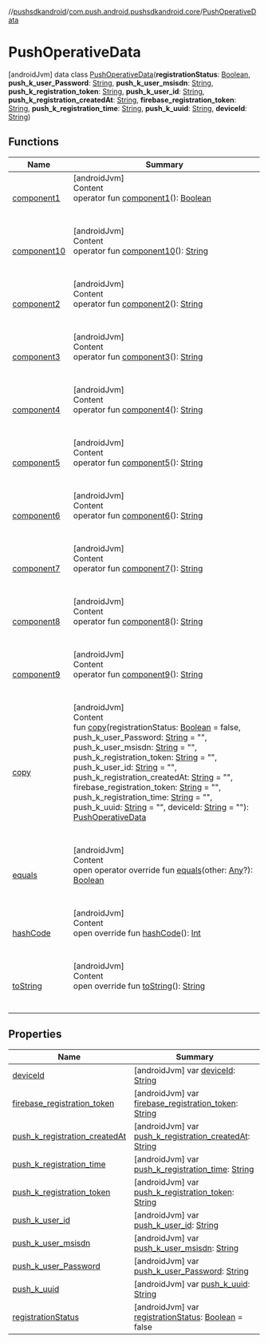 //[pushsdkandroid](../../index.md)/[com.push.android.pushsdkandroid.core](../index.md)/[PushOperativeData](index.md)



# PushOperativeData  
 [androidJvm] data class [PushOperativeData](index.md)(**registrationStatus**: [Boolean](https://kotlinlang.org/api/latest/jvm/stdlib/kotlin/-boolean/index.html), **push_k_user_Password**: [String](https://kotlinlang.org/api/latest/jvm/stdlib/kotlin/-string/index.html), **push_k_user_msisdn**: [String](https://kotlinlang.org/api/latest/jvm/stdlib/kotlin/-string/index.html), **push_k_registration_token**: [String](https://kotlinlang.org/api/latest/jvm/stdlib/kotlin/-string/index.html), **push_k_user_id**: [String](https://kotlinlang.org/api/latest/jvm/stdlib/kotlin/-string/index.html), **push_k_registration_createdAt**: [String](https://kotlinlang.org/api/latest/jvm/stdlib/kotlin/-string/index.html), **firebase_registration_token**: [String](https://kotlinlang.org/api/latest/jvm/stdlib/kotlin/-string/index.html), **push_k_registration_time**: [String](https://kotlinlang.org/api/latest/jvm/stdlib/kotlin/-string/index.html), **push_k_uuid**: [String](https://kotlinlang.org/api/latest/jvm/stdlib/kotlin/-string/index.html), **deviceId**: [String](https://kotlinlang.org/api/latest/jvm/stdlib/kotlin/-string/index.html))   


## Functions  
  
|  Name|  Summary| 
|---|---|
| <a name="com.push.android.pushsdkandroid.core/PushOperativeData/component1/#/PointingToDeclaration/"></a>[component1](component1.md)| <a name="com.push.android.pushsdkandroid.core/PushOperativeData/component1/#/PointingToDeclaration/"></a>[androidJvm]  <br>Content  <br>operator fun [component1](component1.md)(): [Boolean](https://kotlinlang.org/api/latest/jvm/stdlib/kotlin/-boolean/index.html)  <br><br><br>
| <a name="com.push.android.pushsdkandroid.core/PushOperativeData/component10/#/PointingToDeclaration/"></a>[component10](component10.md)| <a name="com.push.android.pushsdkandroid.core/PushOperativeData/component10/#/PointingToDeclaration/"></a>[androidJvm]  <br>Content  <br>operator fun [component10](component10.md)(): [String](https://kotlinlang.org/api/latest/jvm/stdlib/kotlin/-string/index.html)  <br><br><br>
| <a name="com.push.android.pushsdkandroid.core/PushOperativeData/component2/#/PointingToDeclaration/"></a>[component2](component2.md)| <a name="com.push.android.pushsdkandroid.core/PushOperativeData/component2/#/PointingToDeclaration/"></a>[androidJvm]  <br>Content  <br>operator fun [component2](component2.md)(): [String](https://kotlinlang.org/api/latest/jvm/stdlib/kotlin/-string/index.html)  <br><br><br>
| <a name="com.push.android.pushsdkandroid.core/PushOperativeData/component3/#/PointingToDeclaration/"></a>[component3](component3.md)| <a name="com.push.android.pushsdkandroid.core/PushOperativeData/component3/#/PointingToDeclaration/"></a>[androidJvm]  <br>Content  <br>operator fun [component3](component3.md)(): [String](https://kotlinlang.org/api/latest/jvm/stdlib/kotlin/-string/index.html)  <br><br><br>
| <a name="com.push.android.pushsdkandroid.core/PushOperativeData/component4/#/PointingToDeclaration/"></a>[component4](component4.md)| <a name="com.push.android.pushsdkandroid.core/PushOperativeData/component4/#/PointingToDeclaration/"></a>[androidJvm]  <br>Content  <br>operator fun [component4](component4.md)(): [String](https://kotlinlang.org/api/latest/jvm/stdlib/kotlin/-string/index.html)  <br><br><br>
| <a name="com.push.android.pushsdkandroid.core/PushOperativeData/component5/#/PointingToDeclaration/"></a>[component5](component5.md)| <a name="com.push.android.pushsdkandroid.core/PushOperativeData/component5/#/PointingToDeclaration/"></a>[androidJvm]  <br>Content  <br>operator fun [component5](component5.md)(): [String](https://kotlinlang.org/api/latest/jvm/stdlib/kotlin/-string/index.html)  <br><br><br>
| <a name="com.push.android.pushsdkandroid.core/PushOperativeData/component6/#/PointingToDeclaration/"></a>[component6](component6.md)| <a name="com.push.android.pushsdkandroid.core/PushOperativeData/component6/#/PointingToDeclaration/"></a>[androidJvm]  <br>Content  <br>operator fun [component6](component6.md)(): [String](https://kotlinlang.org/api/latest/jvm/stdlib/kotlin/-string/index.html)  <br><br><br>
| <a name="com.push.android.pushsdkandroid.core/PushOperativeData/component7/#/PointingToDeclaration/"></a>[component7](component7.md)| <a name="com.push.android.pushsdkandroid.core/PushOperativeData/component7/#/PointingToDeclaration/"></a>[androidJvm]  <br>Content  <br>operator fun [component7](component7.md)(): [String](https://kotlinlang.org/api/latest/jvm/stdlib/kotlin/-string/index.html)  <br><br><br>
| <a name="com.push.android.pushsdkandroid.core/PushOperativeData/component8/#/PointingToDeclaration/"></a>[component8](component8.md)| <a name="com.push.android.pushsdkandroid.core/PushOperativeData/component8/#/PointingToDeclaration/"></a>[androidJvm]  <br>Content  <br>operator fun [component8](component8.md)(): [String](https://kotlinlang.org/api/latest/jvm/stdlib/kotlin/-string/index.html)  <br><br><br>
| <a name="com.push.android.pushsdkandroid.core/PushOperativeData/component9/#/PointingToDeclaration/"></a>[component9](component9.md)| <a name="com.push.android.pushsdkandroid.core/PushOperativeData/component9/#/PointingToDeclaration/"></a>[androidJvm]  <br>Content  <br>operator fun [component9](component9.md)(): [String](https://kotlinlang.org/api/latest/jvm/stdlib/kotlin/-string/index.html)  <br><br><br>
| <a name="com.push.android.pushsdkandroid.core/PushOperativeData/copy/#kotlin.Boolean#kotlin.String#kotlin.String#kotlin.String#kotlin.String#kotlin.String#kotlin.String#kotlin.String#kotlin.String#kotlin.String/PointingToDeclaration/"></a>[copy](copy.md)| <a name="com.push.android.pushsdkandroid.core/PushOperativeData/copy/#kotlin.Boolean#kotlin.String#kotlin.String#kotlin.String#kotlin.String#kotlin.String#kotlin.String#kotlin.String#kotlin.String#kotlin.String/PointingToDeclaration/"></a>[androidJvm]  <br>Content  <br>fun [copy](copy.md)(registrationStatus: [Boolean](https://kotlinlang.org/api/latest/jvm/stdlib/kotlin/-boolean/index.html) = false, push_k_user_Password: [String](https://kotlinlang.org/api/latest/jvm/stdlib/kotlin/-string/index.html) = "", push_k_user_msisdn: [String](https://kotlinlang.org/api/latest/jvm/stdlib/kotlin/-string/index.html) = "", push_k_registration_token: [String](https://kotlinlang.org/api/latest/jvm/stdlib/kotlin/-string/index.html) = "", push_k_user_id: [String](https://kotlinlang.org/api/latest/jvm/stdlib/kotlin/-string/index.html) = "", push_k_registration_createdAt: [String](https://kotlinlang.org/api/latest/jvm/stdlib/kotlin/-string/index.html) = "", firebase_registration_token: [String](https://kotlinlang.org/api/latest/jvm/stdlib/kotlin/-string/index.html) = "", push_k_registration_time: [String](https://kotlinlang.org/api/latest/jvm/stdlib/kotlin/-string/index.html) = "", push_k_uuid: [String](https://kotlinlang.org/api/latest/jvm/stdlib/kotlin/-string/index.html) = "", deviceId: [String](https://kotlinlang.org/api/latest/jvm/stdlib/kotlin/-string/index.html) = ""): [PushOperativeData](index.md)  <br><br><br>
| <a name="kotlin/Any/equals/#kotlin.Any?/PointingToDeclaration/"></a>[equals](index.md#%5Bkotlin%2FAny%2Fequals%2F%23kotlin.Any%3F%2FPointingToDeclaration%2F%5D%2FFunctions%2F105975098)| <a name="kotlin/Any/equals/#kotlin.Any?/PointingToDeclaration/"></a>[androidJvm]  <br>Content  <br>open operator override fun [equals](index.md#%5Bkotlin%2FAny%2Fequals%2F%23kotlin.Any%3F%2FPointingToDeclaration%2F%5D%2FFunctions%2F105975098)(other: [Any](https://kotlinlang.org/api/latest/jvm/stdlib/kotlin/-any/index.html)?): [Boolean](https://kotlinlang.org/api/latest/jvm/stdlib/kotlin/-boolean/index.html)  <br><br><br>
| <a name="kotlin/Any/hashCode/#/PointingToDeclaration/"></a>[hashCode](index.md#%5Bkotlin%2FAny%2FhashCode%2F%23%2FPointingToDeclaration%2F%5D%2FFunctions%2F105975098)| <a name="kotlin/Any/hashCode/#/PointingToDeclaration/"></a>[androidJvm]  <br>Content  <br>open override fun [hashCode](index.md#%5Bkotlin%2FAny%2FhashCode%2F%23%2FPointingToDeclaration%2F%5D%2FFunctions%2F105975098)(): [Int](https://kotlinlang.org/api/latest/jvm/stdlib/kotlin/-int/index.html)  <br><br><br>
| <a name="kotlin/Any/toString/#/PointingToDeclaration/"></a>[toString](index.md#%5Bkotlin%2FAny%2FtoString%2F%23%2FPointingToDeclaration%2F%5D%2FFunctions%2F105975098)| <a name="kotlin/Any/toString/#/PointingToDeclaration/"></a>[androidJvm]  <br>Content  <br>open override fun [toString](index.md#%5Bkotlin%2FAny%2FtoString%2F%23%2FPointingToDeclaration%2F%5D%2FFunctions%2F105975098)(): [String](https://kotlinlang.org/api/latest/jvm/stdlib/kotlin/-string/index.html)  <br><br><br>


## Properties  
  
|  Name|  Summary| 
|---|---|
| <a name="com.push.android.pushsdkandroid.core/PushOperativeData/deviceId/#/PointingToDeclaration/"></a>[deviceId](device-id.md)| <a name="com.push.android.pushsdkandroid.core/PushOperativeData/deviceId/#/PointingToDeclaration/"></a> [androidJvm] var [deviceId](device-id.md): [String](https://kotlinlang.org/api/latest/jvm/stdlib/kotlin/-string/index.html)   <br>
| <a name="com.push.android.pushsdkandroid.core/PushOperativeData/firebase_registration_token/#/PointingToDeclaration/"></a>[firebase_registration_token](firebase_registration_token.md)| <a name="com.push.android.pushsdkandroid.core/PushOperativeData/firebase_registration_token/#/PointingToDeclaration/"></a> [androidJvm] var [firebase_registration_token](firebase_registration_token.md): [String](https://kotlinlang.org/api/latest/jvm/stdlib/kotlin/-string/index.html)   <br>
| <a name="com.push.android.pushsdkandroid.core/PushOperativeData/push_k_registration_createdAt/#/PointingToDeclaration/"></a>[push_k_registration_createdAt](push_k_registration_created-at.md)| <a name="com.push.android.pushsdkandroid.core/PushOperativeData/push_k_registration_createdAt/#/PointingToDeclaration/"></a> [androidJvm] var [push_k_registration_createdAt](push_k_registration_created-at.md): [String](https://kotlinlang.org/api/latest/jvm/stdlib/kotlin/-string/index.html)   <br>
| <a name="com.push.android.pushsdkandroid.core/PushOperativeData/push_k_registration_time/#/PointingToDeclaration/"></a>[push_k_registration_time](push_k_registration_time.md)| <a name="com.push.android.pushsdkandroid.core/PushOperativeData/push_k_registration_time/#/PointingToDeclaration/"></a> [androidJvm] var [push_k_registration_time](push_k_registration_time.md): [String](https://kotlinlang.org/api/latest/jvm/stdlib/kotlin/-string/index.html)   <br>
| <a name="com.push.android.pushsdkandroid.core/PushOperativeData/push_k_registration_token/#/PointingToDeclaration/"></a>[push_k_registration_token](push_k_registration_token.md)| <a name="com.push.android.pushsdkandroid.core/PushOperativeData/push_k_registration_token/#/PointingToDeclaration/"></a> [androidJvm] var [push_k_registration_token](push_k_registration_token.md): [String](https://kotlinlang.org/api/latest/jvm/stdlib/kotlin/-string/index.html)   <br>
| <a name="com.push.android.pushsdkandroid.core/PushOperativeData/push_k_user_id/#/PointingToDeclaration/"></a>[push_k_user_id](push_k_user_id.md)| <a name="com.push.android.pushsdkandroid.core/PushOperativeData/push_k_user_id/#/PointingToDeclaration/"></a> [androidJvm] var [push_k_user_id](push_k_user_id.md): [String](https://kotlinlang.org/api/latest/jvm/stdlib/kotlin/-string/index.html)   <br>
| <a name="com.push.android.pushsdkandroid.core/PushOperativeData/push_k_user_msisdn/#/PointingToDeclaration/"></a>[push_k_user_msisdn](push_k_user_msisdn.md)| <a name="com.push.android.pushsdkandroid.core/PushOperativeData/push_k_user_msisdn/#/PointingToDeclaration/"></a> [androidJvm] var [push_k_user_msisdn](push_k_user_msisdn.md): [String](https://kotlinlang.org/api/latest/jvm/stdlib/kotlin/-string/index.html)   <br>
| <a name="com.push.android.pushsdkandroid.core/PushOperativeData/push_k_user_Password/#/PointingToDeclaration/"></a>[push_k_user_Password](push_k_user_-password.md)| <a name="com.push.android.pushsdkandroid.core/PushOperativeData/push_k_user_Password/#/PointingToDeclaration/"></a> [androidJvm] var [push_k_user_Password](push_k_user_-password.md): [String](https://kotlinlang.org/api/latest/jvm/stdlib/kotlin/-string/index.html)   <br>
| <a name="com.push.android.pushsdkandroid.core/PushOperativeData/push_k_uuid/#/PointingToDeclaration/"></a>[push_k_uuid](push_k_uuid.md)| <a name="com.push.android.pushsdkandroid.core/PushOperativeData/push_k_uuid/#/PointingToDeclaration/"></a> [androidJvm] var [push_k_uuid](push_k_uuid.md): [String](https://kotlinlang.org/api/latest/jvm/stdlib/kotlin/-string/index.html)   <br>
| <a name="com.push.android.pushsdkandroid.core/PushOperativeData/registrationStatus/#/PointingToDeclaration/"></a>[registrationStatus](registration-status.md)| <a name="com.push.android.pushsdkandroid.core/PushOperativeData/registrationStatus/#/PointingToDeclaration/"></a> [androidJvm] var [registrationStatus](registration-status.md): [Boolean](https://kotlinlang.org/api/latest/jvm/stdlib/kotlin/-boolean/index.html) = false   <br>


